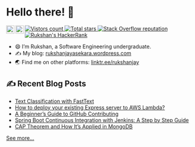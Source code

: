 <!--
**rukshan99/rukshan99** is a ✨ _special_ ✨ repository because its `README.md` (this file) appears on your GitHub profile.-->

# Hello there! 👋

<!-- Social media -->
<a href="https://www.linkedin.com/in/rukshanjayasekara/">
  <img align="left" alt="Rukshan's's Linkedin" width="22px" src="https://raw.githubusercontent.com/peterthehan/peterthehan/master/assets/linkedin.svg" />
</a>
<a href="https://www.linkedin.com/in/rukshanjayasekara/">
  <img align="left" alt="Rukshan's's Linkedin" width="22px" src="https://raw.githubusercontent.com/peterthehan/peterthehan/master/assets/twitter.svg" />
</a>
<!--
<a href="https://www.facebook.com/rukshan.jayasekara.1690/">
  <img align="left" alt="Rukshan's's Facebook" width="22px" src="https://raw.githubusercontent.com/peterthehan/peterthehan/master/assets/facebook.svg" />
</a>
-->
<p>
<!-- count visitors -->
<a href="https://visitor-badge.glitch.me/badge?page_id=rukshan99.rukshan99">
  <img alt="Vistors count" src="https://visitor-badge.glitch.me/badge?page_id=rukshan99.rukshan99">
</a>

<!-- GitHub starts count -->
<a href="https://img.shields.io/github/stars/rukshan99?style=social">
  <img alt="Total stars" src="https://img.shields.io/github/stars/rukshan99?style=flat&logo=github&color=6e5494">
</a>  
  
<!-- display GitHub followers
<a href="https://github.com/Rukshan99?tab=followers">
  <img alt="GitHub followers" src="https://img.shields.io/github/followers/Rukshan99?color=green&logo=github">
</a> -->  
  
<!-- display Stack Overflow reputation -->
<a href="https://stackoverflow.com/users/14143312/">
  <img alt="Stack Overflow reputation" src="https://img.shields.io/stackexchange/stackoverflow/r/14143312?color=orange&label=reputation&logo=stackoverflow">
</a>

<!-- Shield for HackerRank -->
<a href="https://www.hackerrank.com/IT19129204">
  <img alt ="Rukshan's HackerRank" src="https://img.shields.io/badge/HackerRank-&#9734&#9734&#9734&#9734&#9734-brightgreen?style=flat&logo=hackerrank">
</a>  
</p>

- 😄 I’m Rukshan, a Software Engineering undergraduate.
- ✍️ My blog: [rukshanjayasekara.wordpress.com](https://www.rukshanjayasekara.wordpress.com)
- 🌏 Find me on other platforms: [linktr.ee/rukshanjay](https://linktr.ee/rukshanjay)

## &#x270d; Recent Blog Posts
<!-- BLOG-POST-LIST:START -->
- [Text Classification with FastText](https://rukshanjayasekara.wordpress.com/2022/05/13/text-classification-with-fasttext/)
- [How to deploy your existing Express server to AWS Lambda?](https://rukshanjayasekara.wordpress.com/2021/07/23/how-to-deploy-your-existing-express-server-to-aws-lambda/)
- [A Beginner’s Guide to GitHub Contributing](https://rukshanjayasekara.wordpress.com/2021/05/02/a-beginners-guide-to-github-contributing/)
- [Spring Boot Continuous Integration with Jenkins: A Step by Step Guide](https://rukshanjayasekara.wordpress.com/2021/03/17/spring-boot-continuous-integration-with-jenkins-a-step-by-step-guide/)
- [CAP Theorem and How It’s Applied in MongoDB](https://rukshanjayasekara.wordpress.com/2021/03/06/cap-theorem-and-how-its-applied-in-mongodb/)
<!-- BLOG-POST-LIST:END -->
[See more...](https://www.rukshanjayasekara.wordpress.com/blog)

<!-- ## &#x1f4c8; GitHub Stats
<img align="left" height="210" src="https://github-readme-stats.vercel.app/api/top-langs/?username=rukshan99&hide=ejs,html,css,handlebars,scss,less,ruby&title_color=ffffff&text_color=c9cacc&icon_color=2bbc8a&bg_color=1d1f21" /> 
<hr />
<img align="center" src="https://github-readme-stats.vercel.app/api?username=rukshan99&show_icons=true&line_height=27&count_private=true&title_color=ffffff&text_color=c9cacc&icon_color=2bbc8a&bg_color=1d1f21" alt="Rukshan's GitHub Stats" />
-->



